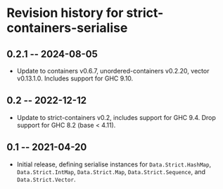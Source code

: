 # Revision history for strict-containers-serialise

## 0.2.1 -- 2024-08-05

- Update to containers v0.6.7, unordered-containers v0.2.20, vector
  v0.13.1.0. Includes support for GHC 9.10.

## 0.2 -- 2022-12-12

- Update to strict-containers v0.2, includes support for GHC 9.4. Drop support
  for GHC 8.2 (base < 4.11).

## 0.1 -- 2021-04-20

- Initial release, defining serialise instances for `Data.Strict.HashMap`,
  `Data.Strict.IntMap`, `Data.Strict.Map`, `Data.Strict.Sequence`, and
  `Data.Strict.Vector`.
